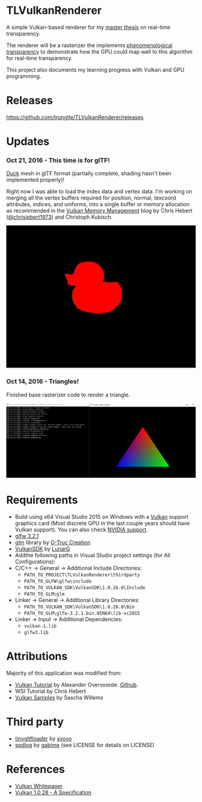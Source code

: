# TLVulkanRenderer
A simple Vulkan-based renderer for my [master thesis](https://docs.google.com/document/d/1YOAv2D23j74bExjP2MCMmDOQPquy9ywhBTW-tgU2QXA/edit?usp=sharing) on real-time transparency.

The renderer will be a rasterizer the implements [phenomenological transparency](http://graphics.cs.williams.edu/papers/TransparencyI3D16/McGuire2016Transparency.pdf) to demonstrate how the GPU could map well to this algorithm for real-time transparency.

This project also documents my learning progress with Vulkan and GPU programming.

# Releases

https://github.com/trungtle/TLVulkanRenderer/releases

# Updates

### Oct 21, 2016 - This time is for glTF!

[Duck](TLVulkanRenderer/scenes/Duck) mesh in glTF format (partially complete, shading hasn't been implemented properly)! 

Right now I was able to load the index data and vertex data. I'm working on merging all the vertex buffers required for position, normal, texcoord attributes, indices, and uniforms, into a single buffer or memory allocation as recommended in the [Vulkan Memory Management](https://developer.nvidia.com/vulkan-memory-management) blog by Chris Hebert ([@chrisjebert1973](https://github.com/chrisjebert1973)) and Christoph Kubisch.

![](TLVulkanRenderer/images/duck_rotation.gif)

### Oct 14, 2016 - Triangles!

Finished base rasterizer code to render a triangle.

![](TLVulkanRenderer/images/Triangle.PNG)

# Requirements

- Build using x64 Visual Studio 2015 on Windows with a [Vulkan](https://www.khronos.org/vulkan/) support graphics card (Most discrete GPU in the last couple years should have Vulkan support). You can also check [NVIDIA support](https://developer.nvidia.com/vulkan-driver).
- [glfw 3.2.1](http://www.glfw.org/)
- [glm](http://glm.g-truc.net/0.9.8/index.html) library by [G-Truc Creation](http://www.g-truc.net/)
- [VulkanSDK](https://lunarg.com/vulkan-sdk/) by [LunarG](https://vulkan.lunarg.com/)
- Addthe following paths in Visual Studio project settings (for All Configurations):
 - C/C++ -> General -> Additional Include Directories:
    - `PATH_TO_PROJECT\TLVulkanRenderer\thirdparty`
    - `PATH_TO_GLFW\glfw\include`
    - `PATH_TO_VULKAN_SDK\VulkanSDK\1.0.26.0\Include`
    - `PATH_TO_GLM\glm`
 - Linker -> General -> Additional Library Directories:
    - `PATH_TO_VULKAN_SDK\VulkanSDK\1.0.26.0\Bin`
    - `PATH_TO_GLM\glfw-3.2.1.bin.WIN64\lib-vc2015`
 - Linker -> Input -> Additional Dependencies:
    - `vulkan-1.lib`
    - `glfw3.lib`

# Attributions

Majority of this application was modified from:
  - [Vulkan Tutorial](https://vulkan-tutorial.com/) by Alexander Overvoorde. [Github](https://github.com/Overv/VulkanTutorial). 
  - WSI Tutorial by Chris Hebert
  - [Vulkan Samples](https://github.com/SaschaWillems/Vulkan) by Sascha Willems


# Third party
 - [tinygltfloader](https://github.com/syoyo/tinygltfloader) by [syoyo](https://github.com/syoyo/)
 - [spdlog](https://github.com/gabime/spdlog) by [gabime](https://github.com/gabime/) (see LICENSE for details on LICENSE)

# References
  - [Vulkan Whitepaper](https://www.kdab.com/wp-content/uploads/stories/KDAB-whitepaper-Vulkan-2016-01-v4.pdf)
  - [Vulkan 1.0.28 - A Specification](https://www.khronos.org/registry/vulkan/specs/1.0-wsi_extensions/pdf/vkspec.pdf)


